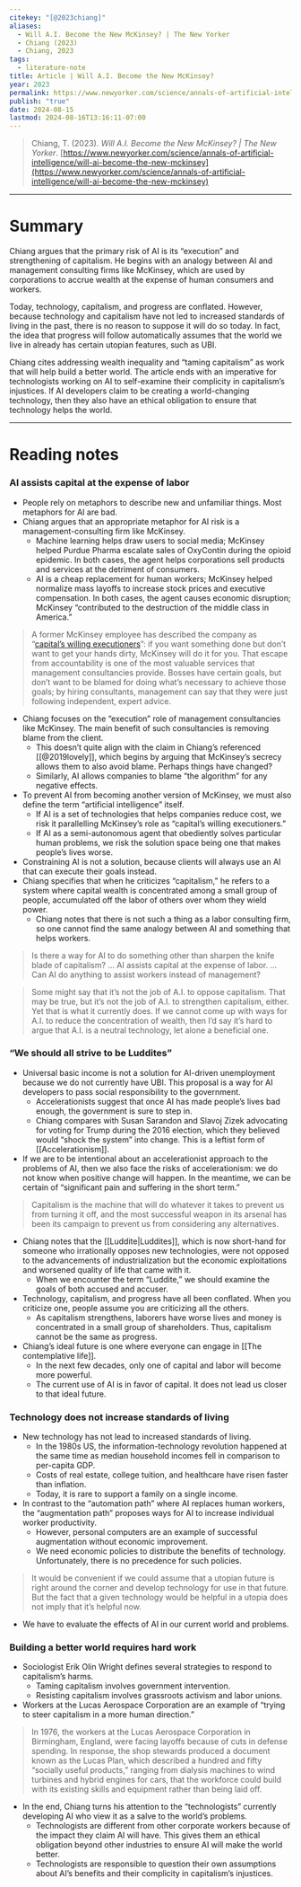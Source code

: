 ```yaml
---
citekey: "[@2023chiang]"
​aliases:
  - Will A.I. Become the New McKinsey? | The New Yorker
  - Chiang (2023)
  - Chiang, 2023
tags:
  - literature-note
title: Article | Will A.I. Become the New McKinsey?
year: 2023
permalink: https://www.newyorker.com/science/annals-of-artificial-intelligence/will-ai-become-the-new-mckinsey
publish: "true"
date: 2024-08-15
lastmod: 2024-08-16T13:16:11-07:00
---
```

> Chiang, T. (2023). _Will A.I. Become the New McKinsey? | The New Yorker_. [https://www.newyorker.com/science/annals-of-artificial-intelligence/will-ai-become-the-new-mckinsey](https://www.newyorker.com/science/annals-of-artificial-intelligence/will-ai-become-the-new-mckinsey)

---
# Summary

Chiang argues that the primary risk of AI is its “execution” and strengthening of capitalism. He begins with an analogy between AI and management consulting firms like McKinsey, which are used by corporations to accrue wealth at the expense of human consumers and workers. 

Today, technology, capitalism, and progress are conflated. However, because technology and capitalism have not led to increased standards of living in the past, there is no reason to suppose it will do so today. In fact, the idea that progress will follow automatically assumes that the world we live in already has certain utopian features, such as UBI.

Chiang cites addressing wealth inequality and “taming capitalism” as work that will help build a better world. The article ends with an imperative for technologists working on AI to self-examine their complicity in capitalism’s injustices. If AI developers claim to be creating a world-changing technology, then they also have an ethical obligation to ensure that technology helps the world.

---
# Reading notes

### AI assists capital at the expense of labor

- People rely on metaphors to describe new and unfamiliar things. Most metaphors for AI are bad.
- Chiang argues that an appropriate metaphor for AI risk is a management-consulting firm like McKinsey.
	- Machine learning helps draw users to social media; McKinsey helped Purdue Pharma escalate sales of OxyContin during the opioid epidemic. In both cases, the agent helps corporations sell products and services at the detriment of consumers.
	- AI is a cheap replacement for human workers; McKinsey helped normalize mass layoffs to increase stock prices and executive compensation. In both cases, the agent causes economic disruption; McKinsey “contributed to the destruction of the middle class in America.”

>A former McKinsey employee has described the company as “[capital’s willing executioners](https://www.currentaffairs.org/2019/02/mckinsey-company-capitals-willing-executioners#:~:text=An%20insider's%20perspective%20on%20how,spreads%20the%20gospel%20of%20capitalism%E2%80%A6&text=The%20author%20of%20this%20piece%20has%20chosen%20to%20maintain%20anonymity.)”: if you want something done but don’t want to get your hands dirty, McKinsey will do it for you. That escape from accountability is one of the most valuable services that management consultancies provide. Bosses have certain goals, but don’t want to be blamed for doing what’s necessary to achieve those goals; by hiring consultants, management can say that they were just following independent, expert advice.

- Chiang focuses on the “execution” role of management consultancies like McKinsey. The main benefit of such consultancies is removing blame from the client.
	- This doesn’t quite align with the claim in Chiang’s referenced [[@2019lovely]], which begins by arguing that McKinsey’s secrecy allows them to also avoid blame. Perhaps things have changed?
	- Similarly, AI allows companies to blame “the algorithm” for any negative effects.
- To prevent AI from becoming another version of McKinsey, we must also define the term “artificial intelligence” itself.
	- If AI is a set of technologies that helps companies reduce cost, we risk it parallelling McKinsey’s role as “capital’s willing executioners.”
	- If AI as a semi-autonomous agent that obediently solves particular human problems, we risk the solution space being one that makes people’s lives worse.
- Constraining AI is not a solution, because clients will always use an AI that can execute their goals instead.
- Chiang specifies that when he criticizes “capitalism,” he refers to a system where capital wealth is concentrated among a small group of people, accumulated off the labor of others over whom they wield power.
	- Chiang notes that there is not such a thing as a labor consulting firm, so one cannot find the same analogy between AI and something that helps workers.

>Is there a way for AI to do something other than sharpen the knife blade of capitalism? … AI assists capital at the expense of labor. … Can AI do anything to assist workers instead of management?

>Some might say that it’s not the job of A.I. to oppose capitalism. That may be true, but it’s not the job of A.I. to strengthen capitalism, either. Yet that is what it currently does. If we cannot come up with ways for A.I. to reduce the concentration of wealth, then I’d say it’s hard to argue that A.I. is a neutral technology, let alone a beneficial one.

### “We should all strive to be Luddites”

- Universal basic income is not a solution for AI-driven unemployment because we do not currently have UBI. This proposal is a way for AI developers to pass social responsibility to the government.
	- Accelerationists suggest that once AI has made people’s lives bad enough, the government is sure to step in.
	- Chiang compares with Susan Sarandon and Slavoj Zizek advocating for voting for Trump during the 2016 election, which they believed would “shock the system” into change. This is a leftist form of [[Accelerationism]].
- If we are to be intentional about an accelerationist approach to the problems of AI, then we also face the risks of accelerationism: we do not know when positive change will happen. In the meantime, we can be certain of “significant pain and suffering in the short term.”

>Capitalism is the machine that will do whatever it takes to prevent us from turning it off, and the most successful weapon in its arsenal has been its campaign to prevent us from considering any alternatives.

- Chiang notes that the [[Luddite|Luddites]], which is now short-hand for someone who irrationally opposes new technologies, were not opposed to the advancements of industrialization but the economic exploitations and worsened quality of life that came with it.
	- When we encounter the term “Luddite,” we should examine the goals of both accused and accuser.
- Technology, capitalism, and progress have all been conflated. When you criticize one, people assume you are criticizing all the others.
	- As capitalism strengthens, laborers have worse lives and money is concentrated in a small group of shareholders. Thus, capitalism cannot be the same as progress.
- Chiang’s ideal future is one where everyone can engage in [[The contemplative life]].
	- In the next few decades, only one of capital and labor will become more powerful. 
	- The current use of AI is in favor of capital. It does not lead us closer to that ideal future.

### Technology does not increase standards of living

- New technology has not lead to increased standards of living.
	- In the 1980s US, the information-technology revolution happened at the same time as median household incomes fell in comparison to per-capita GDP.
	- Costs of real estate, college tuition, and healthcare have risen faster than inflation.
	- Today, it is rare to support a family on a single income.
- In contrast to the “automation path” where AI replaces human workers, the “augmentation path” proposes ways for AI to increase individual worker productivity.
	- However, personal computers are an example of successful augmentation without economic improvement. 
	- We need economic policies to distribute the benefits of technology. Unfortunately, there is no precedence for such policies.

>It would be convenient if we could assume that a utopian future is right around the corner and develop technology for use in that future. But the fact that a given technology would be helpful in a utopia does not imply that it’s helpful now.

- We have to evaluate the effects of AI in our current world and problems.

### Building a better world requires hard work

- Sociologist Erik Olin Wright defines several strategies to respond to capitalism’s harms.
	- Taming capitalism involves government intervention.
	- Resisting capitalism involves grassroots activism and labor unions.
- Workers at the Lucas Aerospace Corporation are an example of “trying to steer capitalism in a more human direction.”

>In 1976, the workers at the Lucas Aerospace Corporation in Birmingham, England, were facing layoffs because of cuts in defense spending. In response, the shop stewards produced a document known as the Lucas Plan, which described a hundred and fifty “socially useful products,” ranging from dialysis machines to wind turbines and hybrid engines for cars, that the workforce could build with its existing skills and equipment rather than being laid off.

- In the end, Chiang turns his attention to the “technologists” currently developing AI who view it as a salve to the world’s problems.
	- Technologists are different from other corporate workers because of the impact they claim AI will have. This gives them an ethical obligation beyond other industries to ensure AI will make the world better.
	- Technologists are responsible to question their own assumptions about AI’s benefits and their complicity in capitalism’s injustices.